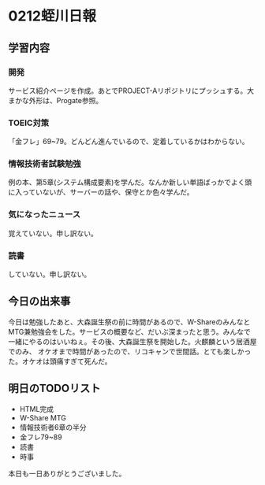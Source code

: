 # 0212蛭川日報

## 学習内容

### 開発

サービス紹介ページを作成。あとでPROJECT-Aリポジトリにプッシュする。大まかな外形は、Progate参照。

### TOEIC対策

「金フレ」69~79。どんどん進んでいるので、定着しているかはわからない。

### 情報技術者試験勉強

例の本、第5章(システム構成要素)を学んだ。なんか新しい単語ばっかでよく頭に入っていないが、サーバーの話や、保守とか色々学んだ。

### 気になったニュース

覚えていない。申し訳ない。

### 読書

していない。申し訳ない。

## 今日の出来事

今日は勉強したあと、大森誕生祭の前に時間があるので、W-ShareのみんなとMTG兼勉強会をした。サービスの概要など、だいぶ深まったと思う。みんなで一緒にやるのはいいねぇ。その後、大森誕生祭を開始した。火麒麟という居酒屋でのみ、
オケオまで時間があったので、リコキャンで世間話。とても楽しかった。オケオは頭痛すぎて死んだ。

## 明日のTODOリスト

- HTML完成
- W-Share MTG
- 情報技術者6章の半分
- 金フレ79~89
- 読書
- 時事

本日も一日ありがとうございました。
